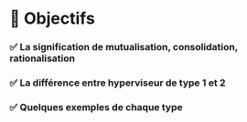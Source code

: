 # **🎯 Objectifs**



### ✅ La signification de **mutualisation**, **consolidation**, **rationalisation**



### ✅ La différence entre **hyperviseur de type 1 et 2**



### ✅ Quelques **exemples de chaque type**

